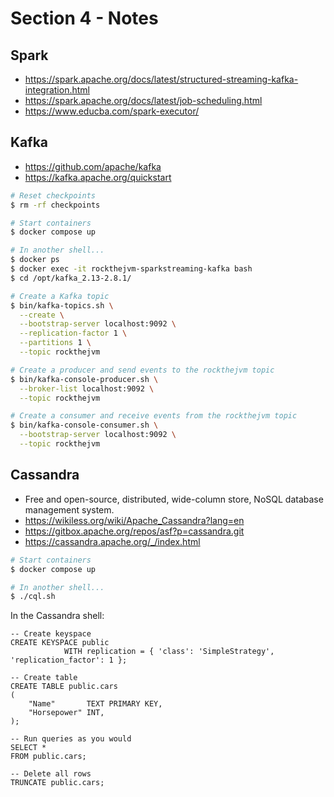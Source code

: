 # Section 4 - Notes

## Spark

- https://spark.apache.org/docs/latest/structured-streaming-kafka-integration.html
- https://spark.apache.org/docs/latest/job-scheduling.html
- https://www.educba.com/spark-executor/

## Kafka

- https://github.com/apache/kafka
- https://kafka.apache.org/quickstart

```bash
# Reset checkpoints
$ rm -rf checkpoints

# Start containers
$ docker compose up

# In another shell...
$ docker ps
$ docker exec -it rockthejvm-sparkstreaming-kafka bash
$ cd /opt/kafka_2.13-2.8.1/

# Create a Kafka topic
$ bin/kafka-topics.sh \
  --create \
  --bootstrap-server localhost:9092 \
  --replication-factor 1 \
  --partitions 1 \
  --topic rockthejvm

# Create a producer and send events to the rockthejvm topic
$ bin/kafka-console-producer.sh \
  --broker-list localhost:9092 \
  --topic rockthejvm

# Create a consumer and receive events from the rockthejvm topic
$ bin/kafka-console-consumer.sh \
  --bootstrap-server localhost:9092 \
  --topic rockthejvm
```

## Cassandra

- Free and open-source, distributed, wide-column store, NoSQL database management system.
- https://wikiless.org/wiki/Apache_Cassandra?lang=en
- https://gitbox.apache.org/repos/asf?p=cassandra.git
- https://cassandra.apache.org/_/index.html

```bash
# Start containers
$ docker compose up

# In another shell...
$ ./cql.sh
```

In the Cassandra shell:

```cassandraql
-- Create keyspace
CREATE KEYSPACE public
            WITH replication = { 'class': 'SimpleStrategy', 'replication_factor': 1 };

-- Create table
CREATE TABLE public.cars
(
    "Name"       TEXT PRIMARY KEY,
    "Horsepower" INT,
);

-- Run queries as you would
SELECT *
FROM public.cars;

-- Delete all rows
TRUNCATE public.cars;
```
